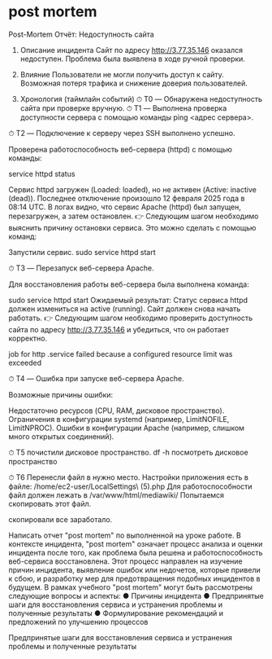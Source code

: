 # post mortem


Post-Mortem Отчёт: Недоступность сайта
1. Описание инцидента
Сайт по адресу http://3.77.35.146 оказался недоступен. Проблема была выявлена в ходе ручной проверки.

2. Влияние
Пользователи не могли получить доступ к сайту.
Возможная потеря трафика и снижение доверия пользователей.

3. Хронология (таймлайн событий)
⏱ T0 — Обнаружена недоступность сайта при проверке вручную.
⏱ T1 — Выполнена проверка доступности сервера с помощью команды ping <адрес сервера>.



⏱ T2 — Подключение к серверу через SSH выполнено успешно.

Проверена работоспособность веб-сервера (httpd) с помощью команды:

service httpd status


Сервис httpd загружен (Loaded: loaded), но не активен (Active: inactive (dead)).
Последнее отключение произошло 12 февраля 2025 года в 08:14 UTC.
В логах видно, что сервис Apache (httpd) был запущен, перезагружен, а затем остановлен.
👉 Следующим шагом необходимо выяснить причину остановки сервиса. Это можно сделать с помощью команд:

Запустили сервис.  sudo service  httpd start

⏱ T3 — Перезапуск веб-сервера Apache.

Для восстановления работы веб-сервера была выполнена команда:

sudo service httpd start
Ожидаемый результат:
Статус сервиса httpd должен измениться на active (running).
Сайт должен снова начать работать.
👉 Следующим шагом необходимо проверить доступность сайта по адресу http://3.77.35.146 и убедиться, что он работает корректно.


job for http .service failed because a configured resource limit was exceeded


⏱ T4 — Ошибка при запуске веб-сервера Apache.

Возможные причины ошибки:

Недостаточно ресурсов (CPU, RAM, дисковое пространство).
Ограничения в конфигурации systemd (например, LimitNOFILE, LimitNPROC).
Ошибки в конфигурации Apache (например, слишком много открытых соединений).

⏱ T5 почистили дисковое пространство.
 df -h посмотреть дисковое пространство 

⏱ T6  Перенесли файл в нужно место.
Настройки приложения есть в файле: /home/ec2-user/LocalSettings\ \(5\).php
Для работоспособности файл должен лежать в /var/www/html/mediawiki/
Попытаемся скопировать этот файл.

скопировали все заработало.




Написать отчет "post mortem" по выполненной на уроке работе.
В контексте инцидента, "post mortem" означает процесс анализа и оценки инцидента после того,
как проблема была решена и работоспособность веб-сервиса восстановлена. Этот процесс
направлен на изучение причин инцидента, выявление ошибок или недочетов, которые привели к
сбою, и разработку мер для предотвращения подобных инцидентов в будущем.
В рамках учебного "post mortem" могут быть рассмотрены следующие вопросы и аспекты:
● Причины инцидента
● Предпринятые шаги для восстановления сервиса и устранения проблемы и полученные
результаты
● Формулирование рекомендаций и предложений по улучшению процессов

Предпринятые шаги для восстановления сервиса и устранения проблемы и полученные
результаты

